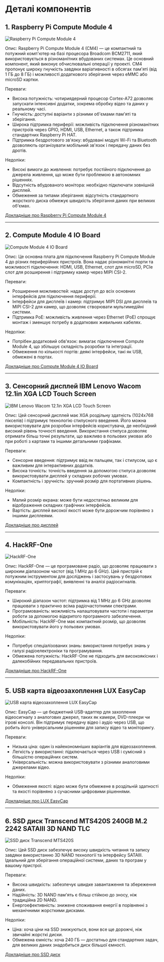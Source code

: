 <!-- ---
Деталі

[Rasberry Pi Compute Module 4](https://www.raspberrypi.com/products/compute-module-4/?variant=raspberry-pi-cm4108032)

![alt text](imgs/image-4.png)

Specification
Broadcom BCM2711 quad-core Cortex-A72 (ARM v8) 64-bit SoC @ 1.5GHz
H.265 (HEVC) (up to 4Kp60 decode), H.264 (up to 1080p60 decode, 1080p30 encode) 
OpenGL ES 3.1, Vulkan 1.0
Options for 1GB, 2GB, 4GB or 8GB LPDDR4-3200 SDRAM (depending on variant)
Options for 0GB ("Lite"), 8GB, 16GB or 32GB eMMC Flash memory (depending on variant)
Option for fully certified radio module:
2.4 GHz, 5.0 GHz IEEE 802.11 b/g/n/ac wireless;
Bluetooth 5.0, BLE;
On-board electronic switch to select either external or PCB trace antenna


[Compute Module 4 IO Board](https://www.raspberrypi.com/products/compute-module-4-io-board/)

![alt text](imgs/image-3.png)

Specification
External power connector (+12V, +5V)
2 x full-size HDMI® 2.0 connectors
2 x USB 2.0 connectors, with header for two additional connectors
Gigabit Ethernet RJ45 with PoE support
Micro USB socket for updating Compute Module 4
MicroSD card socket for Compute Module 4 Lite (without eMMC) variants
PCIe Gen 2 x1 socket
Standard fan connector
2 x MIPI DSI display FPC connectors (22-pin 0.5 mm pitch cable)
2 x MIPI CSI-2 camera FPC connectors (22-pin 0.5 mm pitch cable)
Standard Raspberry Pi HAT connectors
Real-time clock with battery socket and ability to wake Compute Module 4
Various jumpers to disable specific features, e.g. wireless connectivity, EEPROM writing


дисплей сенсорний з підтримкою стилусів
[IBM Lenovo Wacom 12.1in XGA LCD Touch Screen 13N7241 Laptop SU5R-12S05AS-02X](https://www.alancomputech.com/ibm-lenovo-wacom-12-1in-xga-lcd-touch-screen-13n7241-laptop-su5r-12s05as-02x-13n7241.html)

![alt text](imgs/image-2.png)

[HackRF-One](https://github.com/dodgymike/hackrf-wiki/blob/master/HackRF-One.md)

![alt text](imgs/image-1.png)

[USB карта відеозахоплення LUX EasyCap ](https://hard.rozetka.com.ua/ua/38510320/p38510320/)

![alt text](imgs/image.png)

[SSD диск Transcend MTS420S 240GB M.2 2242 SATAIII 3D NAND TLC (TS240GMTS420S)](https://hard.rozetka.com.ua/ua/transcend-ts240gmts420s/p436737317/)

![alt text](imgs/image-5.png)
--- -->


# Деталі компонентів

## 1. Raspberry Pi Compute Module 4

![Raspberry Pi Compute Module 4](imgs/image-4.png)

Опис:
Raspberry Pi Compute Module 4 (CM4) — це компактний та потужний комп'ютер на базі процесора Broadcom BCM2711, який використовується в різноманітних вбудованих системах. Це основний компонент, який виконує обчислювальні операції у проекті. CM4 пропонує широку гнучкість завдяки варіативності в обсягах пам'яті (від 1 ГБ до 8 ГБ) і можливості додаткового зберігання через eMMC або microSD картки.

Переваги:
- Висока потужність: чотириядерний процесор Cortex-A72 дозволяє запускати інтенсивні додатки, зокрема обробку відео та даних у реальному часі.
- Гнучкість: доступні варіанти з різними об'ємами пам'яті та зберігання.
- Широка підтримка периферії: можливість підключення різноманітних пристроїв через GPIO, HDMI, USB, Ethernet, а також підтримка стандартних Raspberry Pi HAT.
- Підтримка бездротового зв'язку: вбудовані модулі Wi-Fi та Bluetooth дозволяють організувати мобільний зв'язок і передачу даних без дротів.

Недоліки:
- Високі вимоги до живлення: потребує постійного підключення до джерела живлення, що може бути проблемою в автономних рішеннях.
- Відсутність вбудованого монітора: необхідно підключати зовнішній дисплей.
- Обмеження за типами зберігання: відсутність стандартного жорсткого диска обмежує швидкість зберігання даних при великих об'ємах.

[Докладніше про Raspberry Pi Compute Module 4](https://www.raspberrypi.com/products/compute-module-4/?variant=raspberry-pi-cm4108032)

---


## 2. Compute Module 4 IO Board

![Compute Module 4 IO Board](imgs/image-3.png)

Опис:
Це основна плата для підключення Raspberry Pi Compute Module 4 до різних периферійних пристроїв. Вона надає різноманітні порти та можливості підключення: HDMI, USB, Ethernet, слот для microSD, PCIe слот для розширення і підтримку камер через MIPI CSI-2.

Переваги:
- Розширення можливостей: надає доступ до всіх основних інтерфейсів для підключення периферії.
- Інтерфейси для дисплеїв і камер: підтримує MIPI DSI для дисплеїв та MIPI CSI-2 для камер, що дозволяє створювати мультимедійні системи.
- Підтримка PoE: можливість живлення через Ethernet (PoE) спрощує монтаж і зменшує потребу в додаткових живильних кабелях.

Недоліки:
- Потрібен додатковий обв'язок: вимагає підключення Compute Module 4, що збільшує складність розробки та інтеграції.
- Обмеження по кількості портів: деякі інтерфейси, такі як USB, обмежені в портах.

[Докладніше про Compute Module 4 IO Board](https://www.raspberrypi.com/products/compute-module-4-io-board/)



---

## 3. Сенсорний дисплей IBM Lenovo Wacom 12.1in XGA LCD Touch Screen

![IBM Lenovo Wacom 12.1in XGA LCD Touch Screen](imgs/image-2.png)

Опис:
Цей сенсорний дисплей має XGA роздільну здатність (1024x768 пікселів) і підтримує технологію стилусного введення. Його можна використовувати для розробки інтерфейсів користувача, де необхідний високий рівень точності введення. Використання стилуса дозволяє отримати більш точні результати, що важливо в польових умовах або при роботі з картами та іншими детальними графіками.

Переваги:
- Сенсорне введення: підтримує ввід як пальцем, так і стилусом, що є важливим для інтерактивних додатків.
- Висока точність: точність введення за допомогою стилуса дозволяє використовувати дисплей у складних робочих умовах.
- Компактність і зручність: зручний розмір для портативних рішень.

Недоліки:
- Малий розмір екрана: може бути недостатньо великим для відображення складних графічних інтерфейсів.
- Вартість: дисплей високої якості може бути дорожчим порівняно з іншими дисплеями.

[Докладніше про дисплей](https://www.alancomputech.com/ibm-lenovo-wacom-12-1in-xga-lcd-touch-screen-13n7241-laptop-su5r-12s05as-02x-13n7241.html)

---

## 4. HackRF-One

![HackRF-One](imgs/image-1.png)

Опис:
HackRF-One — це програмоване радіо, що дозволяє працювати з широким діапазоном частот (від 1 MHz до 6 GHz). Цей пристрій є потужним інструментом для досліджень і застосувань у бездротових комунікаціях, криптографії, виявленні та аналізі радіосигналів.

Переваги:
- Широкий діапазон частот: підтримка від 1 MHz до 6 GHz дозволяє працювати з практично всіма радіочастотними спектрами.
- Програмованість: можливість налаштовувати частоти і параметри роботи за допомогою відкритого програмного забезпечення.
- Мобільність: HackRF-One має компактний розмір, що дозволяє використовувати його у польових умовах.

Недоліки:
- Потребує спеціалізованих знань: використання потребує знань у галузі радіоелектроніки та програмування.
- Обмежена потужність: HackRF-One не підходить для високоякісних і далекобійних передавальних пристроїв.

[Докладніше про HackRF-One](https://github.com/dodgymike/hackrf-wiki/blob/master/HackRF-One.md)

---

## 5. USB карта відеозахоплення LUX EasyCap

![USB карта відеозахоплення LUX EasyCap](imgs/image.png)

Опис:
EasyCap — це бюджетний USB-адаптер для захоплення відеосигналу з аналогових джерел, таких як камери, DVD-плеєри чи ігрові консолі. Він підтримує передачу відео і аудіо через USB, що робить його універсальним рішенням для запису відео та моніторингу.

Переваги:
- Низька ціна: один із найекономніших варіантів для відеозахоплення.
- Легкість у використанні: підключається через USB і сумісний з більшістю операційних систем.
- Універсальність: можна використовувати з різними аналоговими джерелами відео.

Недоліки:
- Обмеження якості: відео може бути обмежене в роздільній здатності та якості порівняно з сучасними цифровими рішеннями.

[Докладніше про LUX EasyCap](https://hard.rozetka.com.ua/ua/38510320/p38510320/)

---

## 6. SSD диск Transcend MTS420S 240GB M.2 2242 SATAIII 3D NAND TLC

![SSD диск Transcend MTS420S](imgs/image-5.png)

Опис:
Цей SSD диск забезпечує високу швидкість читання та запису завдяки використанню 3D NAND технології та інтерфейсу SATAIII. Ідеальний для зберігання операційної системи, даних та програм у вашому пристрої.

Переваги:
- Висока швидкість: забезпечує швидке завантаження та збереження даних.
- Надійність: 3D NAND пам'ять є більш стійкою до зносу, ніж традиційна 2D NAND.
- Енергоефективність: знижене споживання енергії в порівнянні з механічними жорсткими дисками.

Недоліки:
- Ціна: хоча ціни на SSD знижуються, вони все ще дорожчі, ніж звичайні жорсткі диски.
- Обмежена ємність: хоча 240 ГБ — достатньо для стандартних задач, для великих даних знадобиться диск більшої ємності.

[Докладніше про SSD диск](https://hard.rozetka.com.ua/ua/transcend-ts240gmts420s/p436737317/)
